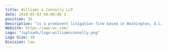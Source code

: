```yaml
---
title: Williams & Connolly LLP
date: 2018-05-03 08:00:00 Z
position: 26
Description: "is a prominent litigation firm based in Washington, D.C., United States. It is consistently ranked among the top law firms in Washington, D.C."
Website: https://www.wc.com/
Logo: "/uploads/logo-williamsconnolly.png"
Logo Size: 10
Division: law
---
```


